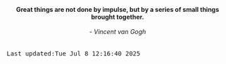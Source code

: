 
<div align="center"><b><span>Great things are not done by impulse, but by a series of small things brought together.</span></b><br><br><i> - Vincent van Gogh</i></div>
<br><br><kbd>Last updated:Tue Jul  8 12:16:40 2025</kbd>